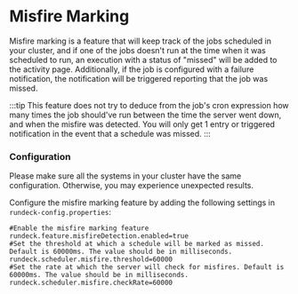 # Misfire Marking

Misfire marking is a feature that will keep track of the jobs scheduled in your cluster, and if one of the jobs doesn't run at the time when it was scheduled
to run, an execution with a status of "missed" will be added to the activity page. Additionally, if the job is configured with a failure notification, the notification
will be triggered reporting that the job was missed.

:::tip 
This feature does not try to deduce from the job's cron expression how many times the job should've run between the time the server went down, and when the misfire was detected.
You will only get 1 entry or triggered notification in the event that a schedule was missed.
:::

### Configuration

Please make sure all the systems in your cluster have the same configuration. Otherwise, you may experience unexpected results.

Configure the misfire marking feature by adding the following settings in `rundeck-config.properties`:

```properties
#Enable the misfire marking feature
rundeck.feature.misfireDetection.enabled=true
#Set the threshold at which a schedule will be marked as missed. Default is 60000ms. The value should be in milliseconds.
rundeck.scheduler.misfire.threshold=60000
#Set the rate at which the server will check for misfires. Default is 60000ms. The value should be in milliseconds.
rundeck.scheduler.misfire.checkRate=60000
```
